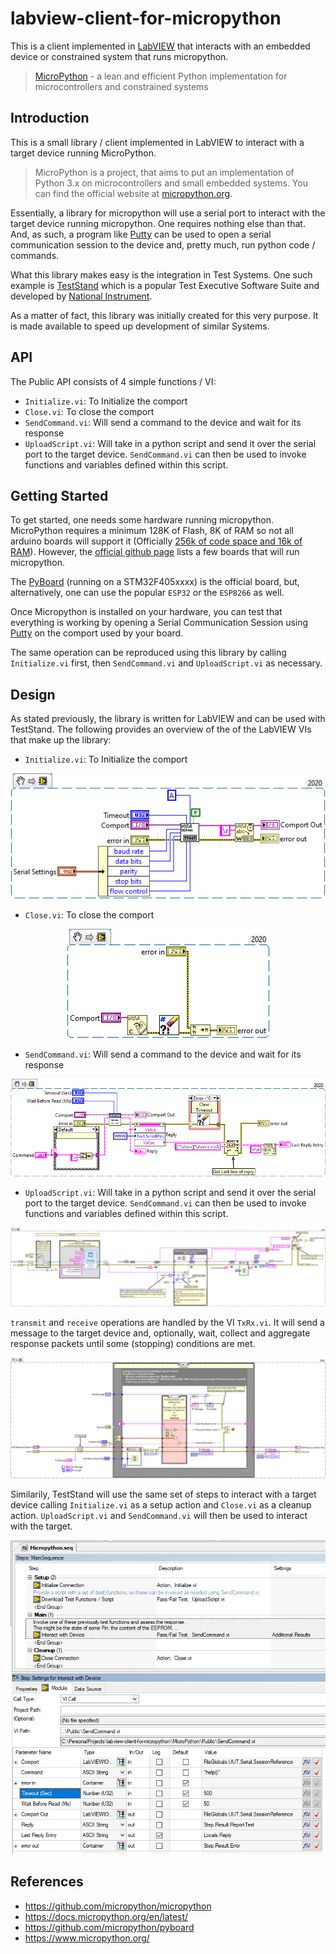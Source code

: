 # labview-client-for-micropython
This is a client implemented in [LabVIEW](https://www.ni.com/en-za/shop/labview.html) that interacts with an embedded device or constrained system that runs micropython.

> [MicroPython](https://github.com/micropython/micropython)  - a lean and efficient Python implementation for microcontrollers and constrained systems 

## Introduction

This is a small library / client implemented in LabVIEW to interact with a target device running MicroPython.

>MicroPython is a project, that aims to put an implementation of Python 3.x on microcontrollers and small embedded systems. You can find the official website at [micropython.org](micropython.org).


Essentially, a library for micropython will use a serial port to interact with the target device running micropython. One requires nothing else than that. And, as such, a program like [Putty](https://www.putty.org/) can be used to open a serial communication session to the device and, pretty much, run python code / commands.

What this library makes easy is the integration in Test Systems. One such example is [TestStand](https://www.ni.com/en-za/shop/electronic-test-instrumentation/application-software-for-electronic-test-and-instrumentation-category/what-is-teststand.html) which is a popular Test Executive Software Suite and developed by [National Instrument](https://www.ni.com). 

As a matter of fact, this library was initially created for this very purpose. It is made available to speed up development of similar Systems.


## API

The Public API consists of 4 simple functions / VI:
- ``Initialize.vi``: To Initialize the comport
- ``Close.vi``: To close the comport
- ``SendCommand.vi``: Will send a command to the device and wait for its response
- ``UploadScript.vi``: Will take in a python script and send it over the serial port to the target device. ``SendCommand.vi`` can then be used to invoke functions and variables defined within this script.



## Getting Started

To get started, one needs some hardware running micropython. MicroPython requires a minimum 128K of Flash, 8K of RAM so not all arduino boards will support it (Officially [256k of code space and 16k of RAM](https://www.micropython.org/)). However, the [official github page](https://github.com/micropython/micropython) lists a few boards that will run micropython. 

The [PyBoard](https://github.com/micropython/pyboard) (running on a STM32F405xxxx) is the official board, but, alternatively, one can use the popular ``ESP32`` or the ``ESP8266`` as well.

Once Micropython is installed on your hardware, you can test that everything is working by opening a Serial Communication Session using [Putty](https://www.putty.org/) on the comport used by your board. 

The same operation can be reproduced using this library by calling ``Initialize.vi`` first, then ``SendCommand.vi`` and ``UploadScript.vi`` as necessary.


## Design

As stated previously, the library is written for LabVIEW and can be used with TestStand.
The following provides an overview of the of the LabVIEW VIs that make up the library:

- ``Initialize.vi``: To Initialize the comport

<p align="center">
  <img alt="LabVIEW VI to Initialize the comport" src="./MicroPython/Docs/Initialize.png">
</p>



- ``Close.vi``: To close the comport

<p align="center">
  <img alt="LabVIEW VI to Closes the comport" src="./MicroPython/Docs/Close.png">
</p>



- ``SendCommand.vi``: Will send a command to the device and wait for its response

<p align="center">
  <img alt="LabVIEW VI to Send a python command over the comport" src="./MicroPython/Docs/SendCommand.png">
</p>



- ``UploadScript.vi``: Will take in a python script and send it over the serial port to the target device. ``SendCommand.vi`` can then be used to invoke functions and variables defined within this script.

<p align="center">
  <img alt="LabVIEW VI to Send a python script over the comport" src="./MicroPython/Docs/UploadScript.png">
</p>



``transmit`` and ``receive`` operations are handled by the VI ``TxRx.vi``. It will send a message to the target device and, optionally, wait, collect and aggregate response packets until some (stopping) conditions are met.

<p align="center">
  <img alt="LabVIEW VI to Send and Receive function / VI" src="./MicroPython/Docs/TxRx.png">
</p>



Similarily, TestStand will use the same set of steps to interact with a target device calling ``Initialize.vi`` as a setup action and ``Close.vi`` as a cleanup action. ``UploadScript.vi`` and ``SendCommand.vi`` will then be used to interact with the target.

<p align="center">
  <img alt="TestStand Sequence to use the micropython library / client and perform test against a target device" src="./MicroPython/Docs/TestStand Sample.png">
</p>


## References

- https://github.com/micropython/micropython
- https://docs.micropython.org/en/latest/
- https://github.com/micropython/pyboard
- https://www.micropython.org/